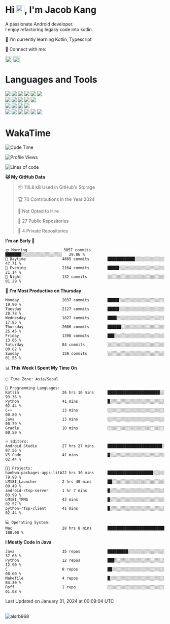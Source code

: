 # Hi <img src="https://media.giphy.com/media/hvRJCLFzcasrR4ia7z/giphy.gif" width="25px">, I'm Jacob Kang
A passionate Android developer.
</br>
I enjoy refactoring legacy code into kotlin.

🌱 I’m currently learning Kotlin, Typescript

🤝 Connect with me:

<a href="https://www.linkedin.com/in/minkyu-kang-b7477b1b2/"><img align="left" src="https://raw.githubusercontent.com/yushi1007/yushi1007/main/images/linkedin.svg" alt="Minkyu Kang | LinkedIn" width="21px"/></a>
<a href="https://www.instagram.com/_jacob_kang/"><img align="left" src="https://raw.githubusercontent.com/yushi1007/yushi1007/main/images/instagram.svg" alt="Jacob Kang | Instagram" width="21px"/></a>

</br>

# Languages and Tools

<div align="left">
<img src="https://img.shields.io/badge/java-007396?logo=java&logoColor=white"/>
<img src="https://img.shields.io/badge/kotlin-7F52FF?logo=kotlin&logoColor=white"/>
<img src="https://img.shields.io/badge/python-3776AB?logo=python&logoColor=white"/>
<img src="https://img.shields.io/badge/bash shell-4EAA25?logo=gnubash&logoColor=white"/>
<img src="https://img.shields.io/badge/c-A8B9CC?logo=c&logoColor=white"/>
<img src="https://img.shields.io/badge/c++-00599C?logo=c%2b%2b&logoColor=white"/>
</div>
<div align="left">
<img src="https://img.shields.io/badge/git-F05032?logo=git&logoColor=white"/>
<img src="https://img.shields.io/badge/github-181717?logo=github&logoColor=white"/>
<img src="https://img.shields.io/badge/mysql-4479A1?logo=mysql&logoColor=white"/>
<img src="https://img.shields.io/badge/sqlite-003B57?logo=sqlite&logoColor=white"/>
<img src="https://img.shields.io/badge/amazon AWS-232F3E?logo=amazonaws&logoColor=white"/>
</div>
<div align="left">
<img src="https://img.shields.io/badge/android-3DDC84?logo=android&logoColor=white"/>
<img src="https://img.shields.io/badge/linux-FCC624?logo=linux&logoColor=white"/>
<img src="https://img.shields.io/badge/flask-000000?logo=flask&logoColor=white"/>
<img src="https://img.shields.io/badge/arduino-00979D?logo=arduino&logoColor=white"/>
</div>
<div align="left">
<img src="https://img.shields.io/badge/slack-4A154B?logo=slack&logoColor=white"/>
<img src="https://img.shields.io/badge/notion-000000?logo=notion&logoColor=white"/>
<img src="https://img.shields.io/badge/jira-0052CC?logo=jira&logoColor=white"/>
<img src="https://img.shields.io/badge/postman-FF6C37?logo=postman&logoColor=white"/>
<img src="https://img.shields.io/badge/intellij-000000?logo=intellijidea&logoColor=white"/>
<img src="https://img.shields.io/badge/pycharm-000000?logo=pycharm&logoColor=white"/>
</div>

# WakaTime

<!--START_SECTION:waka-->
![Code Time](http://img.shields.io/badge/Code%20Time-3%2C457%20hrs%2043%20mins-blue)

![Profile Views](http://img.shields.io/badge/Profile%20Views-0-blue)

![Lines of code](https://img.shields.io/badge/From%20Hello%20World%20I%27ve%20Written-6.7%20million%20lines%20of%20code-blue)

**🐱 My GitHub Data** 

> 📦 116.8 kB Used in GitHub's Storage 
 > 
> 🏆 70 Contributions in the Year 2024
 > 
> 🚫 Not Opted to Hire
 > 
> 📜 27 Public Repositories 
 > 
> 🔑 4 Private Repositories 
 > 
**I'm an Early 🐤** 

```text
🌞 Morning                3057 commits        ███████░░░░░░░░░░░░░░░░░░   29.86 % 
🌆 Daytime                4885 commits        ████████████░░░░░░░░░░░░░   47.71 % 
🌃 Evening                2164 commits        █████░░░░░░░░░░░░░░░░░░░░   21.14 % 
🌙 Night                  132 commits         ░░░░░░░░░░░░░░░░░░░░░░░░░   01.29 % 
```
📅 **I'm Most Productive on Thursday** 

```text
Monday                   2037 commits        █████░░░░░░░░░░░░░░░░░░░░   19.90 % 
Tuesday                  2127 commits        █████░░░░░░░░░░░░░░░░░░░░   20.78 % 
Wednesday                1827 commits        ████░░░░░░░░░░░░░░░░░░░░░   17.85 % 
Thursday                 2606 commits        ██████░░░░░░░░░░░░░░░░░░░   25.45 % 
Friday                   1398 commits        ███░░░░░░░░░░░░░░░░░░░░░░   13.66 % 
Saturday                 84 commits          ░░░░░░░░░░░░░░░░░░░░░░░░░   00.82 % 
Sunday                   159 commits         ░░░░░░░░░░░░░░░░░░░░░░░░░   01.55 % 
```


📊 **This Week I Spent My Time On** 

```text
🕑︎ Time Zone: Asia/Seoul

💬 Programming Languages: 
Kotlin                   26 hrs 16 mins      ███████████████████████░░   93.36 % 
Python                   41 mins             █░░░░░░░░░░░░░░░░░░░░░░░░   02.44 % 
C++                      13 mins             ░░░░░░░░░░░░░░░░░░░░░░░░░   00.80 % 
Java                     13 mins             ░░░░░░░░░░░░░░░░░░░░░░░░░   00.79 % 
Gradle                   10 mins             ░░░░░░░░░░░░░░░░░░░░░░░░░   00.59 % 

🔥 Editors: 
Android Studio           27 hrs 27 mins      ████████████████████████░   97.56 % 
VS Code                  41 mins             █░░░░░░░░░░░░░░░░░░░░░░░░   02.44 % 

🐱‍💻 Projects: 
hanhwa-packages-apps-litb22 hrs 30 mins      ████████████████████░░░░░   79.98 % 
LM18I_Launcher           2 hrs 40 mins       ██░░░░░░░░░░░░░░░░░░░░░░░   09.49 % 
android-rtsp-server      1 hr 7 mins         █░░░░░░░░░░░░░░░░░░░░░░░░   03.99 % 
LM18I_TPMS               43 mins             █░░░░░░░░░░░░░░░░░░░░░░░░   02.57 % 
python-rtsp-client       41 mins             █░░░░░░░░░░░░░░░░░░░░░░░░   02.44 % 

💻 Operating System: 
Mac                      28 hrs 8 mins       █████████████████████████   100.00 % 
```

**I Mostly Code in Java** 

```text
Java                     35 repos            █████████░░░░░░░░░░░░░░░░   37.63 % 
Python                   12 repos            ███░░░░░░░░░░░░░░░░░░░░░░   12.90 % 
C                        8 repos             ██░░░░░░░░░░░░░░░░░░░░░░░   08.60 % 
Makefile                 4 repos             █░░░░░░░░░░░░░░░░░░░░░░░░   04.30 % 
Roff                     1 repo              ░░░░░░░░░░░░░░░░░░░░░░░░░   01.08 % 
```




 Last Updated on January 31, 2024 at 00:09:04 UTC
<!--END_SECTION:waka-->

</br>

<div align="left">
<img align="left" src="https://github-readme-stats.vercel.app/api/top-langs?username=alsrb968&show_icons=true&locale=en&layout=compact&theme=dark" alt="alsrb968" />
</div>
